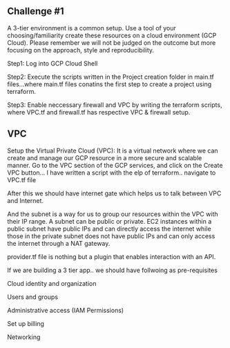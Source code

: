 ## Challenge #1

A 3-tier environment is a common setup. Use a tool of your choosing/familiarity create these resources on a cloud environment (GCP Cloud). Please remember we will not be judged on the outcome but more focusing on the approach, style and reproducibility.


Step1: Log into GCP Cloud Shell

Step2: Execute the scripts written in the Project creation folder in main.tf files...where main.tf files conatins the first step to create a project using terraform.

Step3: Enable neccessary firewall and VPC by writing the terraform scripts, where VPC.tf and firewall.tf has respective VPC & firewall setup.

## VPC
Setup the Virtual Private Cloud (VPC): It is a virtual network where we can  create and manage our GCP  resource in a more secure and scalable manner. Go to the VPC section of the GCP services, and click on the Create VPC button... I have written a script with the elp of terraform.. navigate to VPC.tf file

After this we should have internet gate which helps us to talk between VPC and Internet.

And the subnet is a way for us to group our resources within the VPC with their IP range. A subnet can be public or private. EC2 instances within a public subnet have public IPs and can directly access the internet while those in the private subnet does not have public IPs and can only access the internet through a NAT gateway.


provider.tf file is nothing but a plugin that enables interaction with an API. 


If we are building a 3 tier app.. we should have follwoing as pre-requisites 

Cloud identity and organization 

Users and groups 

Administrative access  (IAM Permissions)

Set up billing 

Networking 
